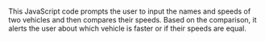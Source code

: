 #

This JavaScript code prompts the user to input the names and speeds of two vehicles and then compares their speeds. Based on the comparison, it alerts the user about which vehicle is faster or if their speeds are equal.
